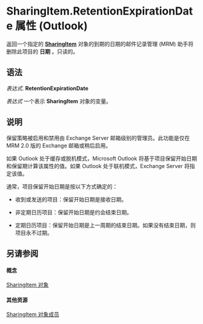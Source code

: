 
# SharingItem.RetentionExpirationDate 属性 (Outlook)

返回一个指定的 **[SharingItem](63dd3451-44f3-7cc4-c6e2-7dad5835a7d2.md)** 对象的到期的日期的邮件记录管理 (MRM) 助手将删除此项目的 **日期** 。只读的。


## 语法

 _表达式_. **RetentionExpirationDate**

 _表达式_ 一个表示 **SharingItem** 对象的变量。


## 说明

保留策略被启用和禁用由 Exchange Server 邮箱级别的管理员。此功能是仅在 MRM 2.0 版的 Exchange 邮箱或稍后启用。

如果 Outlook 处于缓存或脱机模式，Microsoft Outlook 将基于项目保留开始日期和保留期计算该属性的值。如果 Outlook 处于联机模式，Exchange Server 将指定该值。

通常，项目保留开始日期是按以下方式确定的：


- 收到或发送的项目：保留开始日期是接收日期。
    
- 非定期日历项目：保留开始日期是约会结束日期。
    
- 定期日历项目：保留开始日期是上一周期的结束日期。如果没有结束日期，则项目永不过期。
    



## 另请参阅


#### 概念


[SharingItem 对象](63dd3451-44f3-7cc4-c6e2-7dad5835a7d2.md)
#### 其他资源


[SharingItem 对象成员](719ad60e-2242-2c54-778f-006b61690389.md)
